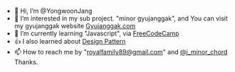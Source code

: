 - 👋 Hi, I’m @YongwoonJang
- 👀 I’m interested in my sub project. "minor gyujanggak", and You can visit my gyujanggak website [Gyujanggak.com](https://gyujanggak.vercel.app)
- 🌱 I’m currently learning "Javascript", via [FreeCodeCamp](https://www.freecodecamp.org/learn/javascript-algorithms-and-data-structures/#basic-javascript)
- 👍 I also learned about [Design Pattern](https://www.patterns.dev/posts/classic-design-patterns/)
- 📫 How to reach me by "royalfamily89@gmail.com" and [@j_minor_chord](https://www.instagram.com/j_major_scale/)
Thanks.
